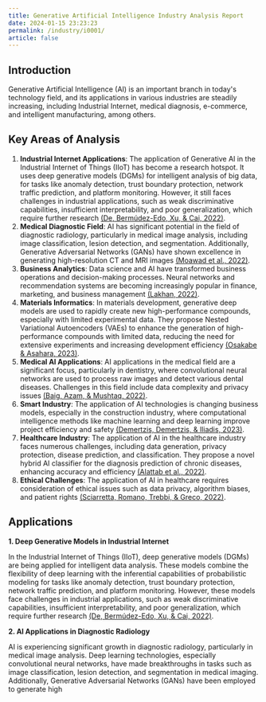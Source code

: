 ```yaml
---
title: Generative Artificial Intelligence Industry Analysis Report
date: 2024-01-15 23:23:23
permalink: /industry/i0001/
article: false
---
```

## Introduction

Generative Artificial Intelligence (AI) is an important branch in today's technology field, and its applications in various industries are steadily increasing, including Industrial Internet, medical diagnosis, e-commerce, and intelligent manufacturing, among others.

## Key Areas of Analysis

1. **Industrial Internet Applications**: The application of Generative AI in the Industrial Internet of Things (IIoT) has become a research hotspot. It uses deep generative models (DGMs) for intelligent analysis of big data, for tasks like anomaly detection, trust boundary protection, network traffic prediction, and platform monitoring. However, it still faces challenges in industrial applications, such as weak discriminative capabilities, insufficient interpretability, and poor generalization, which require further research [(De, Bermúdez-Edo, Xu, & Cai, 2022)](https://consensus.app/papers/deep-generative-models-industrial-internet-things-survey-de/90aae1453f8a57c497e0488ed03977dd/?utm_source=chatgpt).
2. **Medical Diagnostic Field**: AI has significant potential in the field of diagnostic radiology, particularly in medical image analysis, including image classification, lesion detection, and segmentation. Additionally, Generative Adversarial Networks (GANs) have shown excellence in generating high-resolution CT and MRI images [(Moawad et al., 2022)](https://consensus.app/papers/intelligence-diagnostic-radiology-where-stand-moawad/38950dbaadb45ee392eecf91ef2ac375/?utm_source=chatgpt).
3. **Business Analytics**: Data science and AI have transformed business operations and decision-making processes. Neural networks and recommendation systems are becoming increasingly popular in finance, marketing, and business management [(Lakhan, 2022)](https://consensus.app/papers/applications-data-science-business-lakhan/c686d0a241bb5311a10a13b5097a74e4/?utm_source=chatgpt).
4. **Materials Informatics**: In materials development, generative deep models are used to rapidly create new high-performance compounds, especially with limited experimental data. They propose Nested Variational Autoencoders (VAEs) to enhance the generation of high-performance compounds with limited data, reducing the need for extensive experiments and increasing development efficiency [(Osakabe & Asahara, 2023)](https://consensus.app/papers/proposing-novel-extrapolative-compounds-nested-osakabe/fa66e1c586575b939374d05308479d70/?utm_source=chatgpt).
5. **Medical AI Applications**: AI applications in the medical field are a significant focus, particularly in dentistry, where convolutional neural networks are used to process raw images and detect various dental diseases. Challenges in this field include data complexity and privacy issues [(Baig, Azam, & Mushtaq, 2022)](https://consensus.app/papers/intelligence-dentistry-literature-review-baig/4ee6f35ae942590d93a8650324c3cb56/?utm_source=chatgpt).
6. **Smart Industry**: The application of AI technologies is changing business models, especially in the construction industry, where computational intelligence methods like machine learning and deep learning improve project efficiency and safety [(Demertzis, Demertzis, & Iliadis, 2023)](https://consensus.app/papers/selective-survey-review-computational-intelligence-demertzis/821e1ff331f15e3b82c48ab840761679/?utm_source=chatgpt).
7. **Healthcare Industry**: The application of AI in the healthcare industry faces numerous challenges, including data generation, privacy protection, disease prediction, and classification. They propose a novel hybrid AI classifier for the diagnosis prediction of chronic diseases, enhancing accuracy and efficiency [(Alattab et al., 2022)](https://consensus.app/papers/diseases-diagnosis-classification-strategy-electronic-alattab/ab2e470d90cd5bc0a34acca12b1edee8/?utm_source=chatgpt).
8. **Ethical Challenges**: The application of AI in healthcare requires consideration of ethical issues such as data privacy, algorithm biases, and patient rights [(Sciarretta, Romano, Trebbi, & Greco, 2022)](https://consensus.app/papers/intelligence-health-care-challenges-sciarretta/8ebbef36a1f35236bd173971988762df/?utm_source=chatgpt).

## Applications

**1. Deep Generative Models in Industrial Internet**

In the Industrial Internet of Things (IIoT), deep generative models (DGMs) are being applied for intelligent data analysis. These models combine the flexibility of deep learning with the inferential capabilities of probabilistic modeling for tasks like anomaly detection, trust boundary protection, network traffic prediction, and platform monitoring. However, these models face challenges in industrial applications, such as weak discriminative capabilities, insufficient interpretability, and poor generalization, which require further research [(De, Bermúdez-Edo, Xu, & Cai, 2022)](https://consensus.app/papers/deep-generative-models-industrial-internet-things-survey-de/90aae1453f8a57c497e0488ed03977dd/?utm_source=chatgpt).

**2. AI Applications in Diagnostic Radiology**

AI is experiencing significant growth in diagnostic radiology, particularly in medical image analysis. Deep learning technologies, especially convolutional neural networks, have made breakthroughs in tasks such as image classification, lesion detection, and segmentation in medical imaging. Additionally, Generative Adversarial Networks (GANs) have been employed to generate high